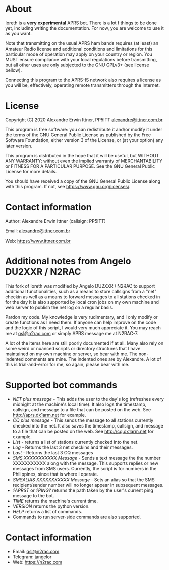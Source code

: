 
# About

Ioreth is a **very experimental** APRS bot. There is a lot f things to be
done yet, including writing the documentation. For now, you are welcome to
use it as you want.

Note that transmitting on the usual APRS ham bands requires (at least) an
Amateur Radio license and additional conditions and limitations for this
particular mode of operation may apply on your country or region. You MUST
ensure compliance with your local regulations before transmitting, but all
other uses are only subjected to the GNU GPLv3+ (see license bellow).

Connecting this program to the APRS-IS network also requires a license as
you will be, effectively, operating remote transmitters through the Internet.




# License

Copyright (C) 2020  Alexandre Erwin Ittner, PP5ITT <alexandre@ittner.com.br>

This program is free software: you can redistribute it and/or modify
it under the terms of the GNU General Public License as published by
the Free Software Foundation, either version 3 of the License, or
(at your option) any later version.

This program is distributed in the hope that it will be useful,
but WITHOUT ANY WARRANTY; without even the implied warranty of
MERCHANTABILITY or FITNESS FOR A PARTICULAR PURPOSE.  See the
GNU General Public License for more details.

You should have received a copy of the GNU General Public License
along with this program.  If not, see <https://www.gnu.org/licenses/>.





# Contact information

Author: Alexandre Erwin Ittner   (callsign: PP5ITT)

Email: <alexandre@ittner.com.br>

Web: <https://www.ittner.com.br>



# Additional notes from Angelo DU2XXR / N2RAC

This fork of Ioreth was modified by Angelo DU2XXR / N2RAC to support additional
functionalities, such as a means to store callsigns from a "net" checkin
as well as a means to forward messages to all stations checked in for the day
It is also supported by local cron jobs on my own machine and web server
to publish the net log on a regular basis.
 
Pardon my code. My knowledge is very rudimentary, and I only modify or create
functions as I need them. If anyone can help improve on the code and the
logic of this script, I would very much appreciate it.
You may reach me at qsl@n2rac.com or simply APRS message me at N2RAC-7.

A lot of the items here are still poorly documented if at all. Many also
rely on some weird or nuanced scripts or directory structures that I have
maintained on my own machine or server, so bear with me.
The non-indented comments are mine. The indented ones are by Alexandre.
A lot of this is trial-and-error for me, so again, please bear with me.

# Supported bot commands

- *NET plus message* - This adds the user to the day's log (refreshes every midnight at the machine's local time). It also logs the timestamp, callsign, and message to a file that can be posted on the web. See http://aprs.dx1arm.net for example.
- *CQ plus message* - This sends the message to all stations currently checked into the net. It also saves the timestamp, callsign, and message to a file that can be posted on the web. See http://cq.dx1arm.net for example.
- *List* - returns a list of stations currently checked into the net.
- *Log* - Returns the last 3 net checkins and their messages.
- *Last* - Returns the last 3 CQ messages
- *SMS XXXXXXXXXXX Message* - Sends a text message the the number XXXXXXXXXXX along with the message. This supports replies or new messages from SMS users. Currently, the script is for numbers in the Philippines, since that is where I operate.
- *SMSALIAS XXXXXXXXXXX Message* - Sets an alias so that the SMS recipient/sender number will no longer appear in subsequent messages.
- *?APRST* or *?PING?* returns the path taken by the user's current ping message to the bot. 
- *TIME* returns the machine's current time.
- *VERSION* returns the python version.
- *HELP* returns a list of commands.
- Commands to run server-side commands are also supported.

# Contact information
- Email: qsl@n2rac.com
- Telegram: jangelor
- Web: <https://n2rac.com>
